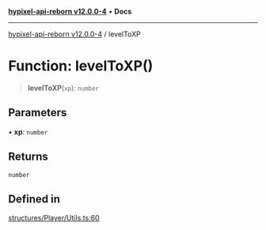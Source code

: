 [**hypixel-api-reborn v12.0.0-4**](../README.md) • **Docs**

***

[hypixel-api-reborn v12.0.0-4](../globals.md) / levelToXP

# Function: levelToXP()

> **levelToXP**(`xp`): `number`

## Parameters

• **xp**: `number`

## Returns

`number`

## Defined in

[structures/Player/Utils.ts:60](https://github.com/Kathund/REBORN-docs-TEST/blob/1c14a4fa83649d1c26475bdd62d394bf5095b016/src/structures/Player/Utils.ts#L60)
